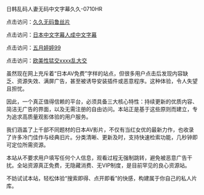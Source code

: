 日韩乱码人妻无码中文字幕久久-0710HR

点击访问：<a href="https://heiliao2dmwwy.pages.dev">久久无码鲁丝片</a>

点击访问：<a href="https://heiliaoow5kzm.pages.dev">日本中文字幕人成中文字幕</a>

点击访问：<a href="https://heiliaoga6s9v.pages.dev">五月婷婷99</a>

点击访问：<a href="https://heiliao2dmwwy.pages.dev">欧美性猛交xxxx乱大交</a>

虽然现在网上充斥着“日本AV免费”字样的站点，但很多用户点击后发现内容缺乏、资源失效、满屏广告，甚至被诱导安装插件或恶意程序。这种体验，令人失望且担忧。

因此，一个真正值得信赖的平台，必须具备三大核心特性：持续更新的优质内容、简洁无广告的界面，以及无需注册的自由访问。本站正是基于这些原则而建立，专为追求高质量观影体验的用户服务。

我们涵盖了上千部不同题材的日本AV影片，不仅有当红女优的最新力作，也收录了许多冷门佳作与经典旧片。分类清晰、更新及时，支持快速检索功能，几秒钟即可定位所需资源。

本站从不要求用户填写任何个人信息，观看过程无强制跳转，避免被恶意广告干扰。全站资源真正免费，无隐藏消费、无VIP制度，是目前罕见的良心资源站。

不妨试试本站，轻松体验“搜索即得、点开即看”的快感，构建属于你自己的私人片库。

<span style="display:none;">[Canonical link](https://github.com/hk20250710/riben875  ）</span>
